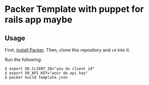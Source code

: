 # Packer Template with puppet for rails app maybe

## Usage

First, [install Packer](http://www.packer.io/intro/getting-started/setup.html).
Then, clone this repository and `cd` into it.

Run the following:

```
$ export DO_CLIENT_ID="you do client id"
$ export DO_API_KEY="your do api key"
$ packer build template.json
```

